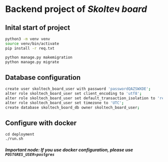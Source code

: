 # Backend project of *Skolteч board*

## Inital start of project
```bash
python3 -m venv venv
source venv/bin/activate
pip install -r req.txt

python manage.py makemigration
python manage.py migrate
```

## Database configuration
```bash
create user skoltech_board_user with password 'passwordQAZSWXDE';
alter role skoltech_board_user set client_encoding to 'utf8';
alter role skoltech_board_user set default_transaction_isolation to 'read committed';
alter role skoltech_board_user set timezone to 'UTC';
create database skoltech_board_db owner skoltech_board_user;
```

## Configure with docker

    cd deployment
    ./run.sh

##### Important node: If you use docker configuration, please use `POSTGRES_USER=postgres`
